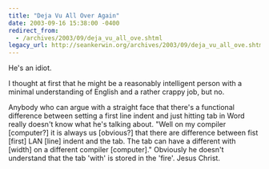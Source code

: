 ```yaml
---
title: "Deja Vu All Over Again"
date: 2003-09-16 15:38:00 -0400
redirect_from:
  - /archives/2003/09/deja_vu_all_ove.shtml
legacy_url: http://seankerwin.org/archives/2003/09/deja_vu_all_ove.shtml
---
```

He's an idiot.

I thought at first that he might be a reasonably intelligent person with a minimal understanding of English and a rather crappy job, but no.

Anybody who can argue with a straight face that there's a functional difference between setting a first line indent and just hitting tab in Word really doesn't know what he's talking about. "Well on my compiler \[computer?\] it is always us \[obvious?\] that there are difference between fist \[first\] LAN \[line\] indent and the tab. The tab can have a different with \[width\] on a different compiler \[computer\]." Obviously he doesn't understand that the tab 'with' is stored in the 'fire'. Jesus Christ.
